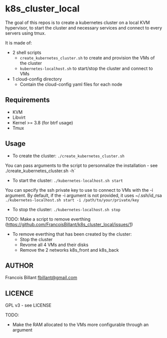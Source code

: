 k8s_cluster_local
=================
The goal of this repos is to create a kubernetes cluster on a local KVM hypervisor, to start the cluster and necessary services and connect to every servers using tmux.

It is made of:
- 2 shell scripts
	* `create_kubernetes_cluster.sh` to create and provision the VMs of the cluster
	* `kubernetes-localhost.sh` to start/stop the cluster and connect to VMs
- 1 cloud-config directory
	* Contain the cloud-config yaml files for each node

Requirements
------------
- KVM
- Libvirt
- Kernel >= 3.8 (for btrf usage)
- Tmux

Usage
-----
- To create the cluster:
`./create_kubernetes_cluster.sh`

You can pass arguments to the script to personnalize the installation - see ./create_kubernetes_cluster.sh -h`

- To start the cluster:
`./kubernetes-localhost.sh start`

You can specify the ssh private key to use to connect to VMs with the -i argument. By default, if the -i argument is not provided, it uses ~/.ssh/id_rsa
`./kubernetes-localhost.sh start -i /path/to/your/private/key`

- To stop the cluster:
`./kubernetes-localhost.sh stop`

TODO: Make a script to remove everthing (https://github.com/FrancoisBillant/k8s_cluster_local/issues/1)
- To remove everthing that has been created by the cluster:
	- Stop the cluster
	- Revome all 4 VMs and their disks
	- Remove the 2 networks k8s_front and k8s_back

AUTHOR
------
  Francois Billant <fbillant@gmail.com>

LICENCE
-------
  GPL v3 - see LICENSE


TODO:
- Make the RAM allocated to the VMs more configurable through an argument


